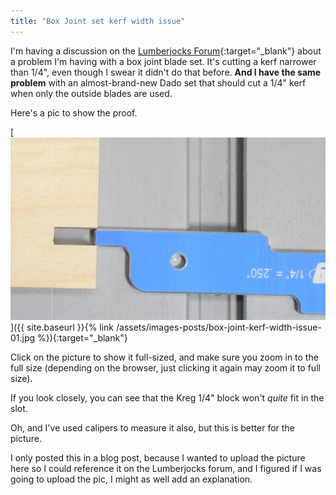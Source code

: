 ```yaml
---
title: "Box Joint set kerf width issue"
---
```

I'm having a discussion on the [Lumberjocks Forum](http://lumberjocks.com/topics/303107#reply-5186707){:target="_blank"} about a problem I'm having with a box joint blade set. It's cutting a kerf narrower than 1/4", even though I swear it didn't do that before. **And I have the same problem** with an almost-brand-new Dado set that should cut a 1/4" kerf when only the outside blades are used.

Here's a pic to show the proof.

[![](/assets/images-posts/box-joint-kerf-width-issue-01.jpg)]({{ site.baseurl }}{% link /assets/images-posts/box-joint-kerf-width-issue-01.jpg %}){:target="_blank"}

Click on the picture to show it full-sized, and make sure you zoom in to the full size (depending on the browser, just clicking it again may zoom it to full size).

If you look closely, you can see that the Kreg 1/4" block won't *quite* fit in the slot.

Oh, and I've used calipers to measure it also, but this is better for the picture.

I only posted this in a blog post, because I wanted to upload the picture here so I could reference it on the Lumberjocks forum, and I figured if I was going to upload the pic, I might as well add an explanation.

